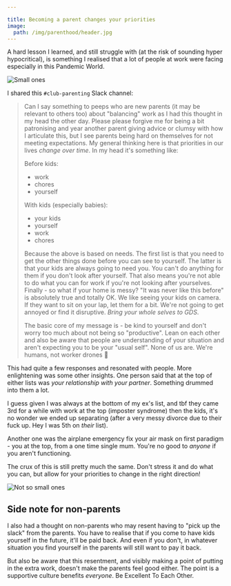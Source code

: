 ```yaml
---

title: Becoming a parent changes your priorities
image:
  path: /img/parenthood/header.jpg
---
```


A hard lesson I learned, and still struggle with (at the risk of sounding hyper hypocritical), is something I realised that a lot of people at work were facing especially in this Pandemic World.

![Small ones](parenthood/smaller.avif)

I shared this `#club-parenting` Slack channel:

<!-- ![Club Parenting](parenthood/club-parents.avif) -->

<!-- The above image says: -->

> Can I say something to peeps who are new parents (it may be relevant to others too) about "balancing" work as I had this thought in my head the other day. Please please forgive me for being a bit patronising and year another parent giving advice or clumsy with how I articulate this, but I see parents being hard on themselves for not meeting expectations. My general thinking here is that priorities in our lives _change over time_. In my head it's something like:
>
> Before kids:
> * work
> * chores
> * yourself
>
> With kids (especially babies):
> * your kids
> * yourself
> * work
> * chores
>
> Because the above is based on needs. The first list is that you need to get the other things done before you can see to yourself. The latter is that your kids are always going to need you. You can't do anything for them if you don't look after yourself. That also means you're not able to do what you can for work if you're not looking after yourselves. Finally - so what if your home is messy? "It was never like this before" is absolutely true and totally OK. We like seeing your kids on camera. If they want to sit on your lap, let them for a bit. We're not going to get annoyed or find it disruptive. _Bring your whole selves to GDS_.
>
> The basic core of my message is - be kind to yourself and don't worry too much about not being so "productive". Lean on each other and also be aware that people are understanding of your situation and aren't expecting you to be your "usual self". None of us are. We're humans, not worker drones 💚
>

This had quite a few responses and resonated with people. More enlightening was some other insights. One person said that at the top of either lists was _your relationship with your partner_. Something drummed into them a lot.

I guess given I was always at the bottom of my ex's list, and tbf they came 3rd for a while with work at the top (imposter syndrome) then the kids, it's no wonder we ended up separating (after a very messy divorce due to their fuck up. Hey I was 5th on _their_ list).

Another one was the airplane emergency fix your air mask on first paradigm - you at the top, from a one time single mum. You're no good to _anyone_ if you aren't functioning.

The crux of this is still pretty much the same. Don't stress it and do what you can, but allow for your priorities to change in the right direction!

![Not so small ones](parenthood/bigger.avif)

## Side note for non-parents

I also had a thought on non-parents who may resent having to "pick up the slack" from the parents. You have to realise that if you come to have kids yourself in the future, it'll be paid back. And even if you don't, in whatever situation you find yourself in the parents will still want to pay it back.

But also be aware that this resentment, and visibly making a point of putting in the extra work, doesn't make the parents feel good either. The point is a supportive culture benefits _everyone_. Be Excellent To Each Other.
